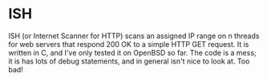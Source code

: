 # ISH
ISH (or Internet Scanner for HTTP) scans an assigned IP range on n threads for web servers that respond 200 OK to a simple HTTP GET request.
It is written in C, and I've only tested it on OpenBSD so far. The code is a mess; it is has lots of debug statements, and in general isn't nice to look at.
Too bad!
